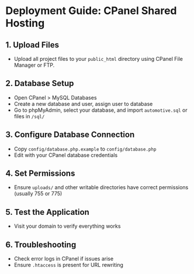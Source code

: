 # Deployment Guide: CPanel Shared Hosting

## 1. Upload Files
- Upload all project files to your `public_html` directory using CPanel File Manager or FTP.

## 2. Database Setup
- Open CPanel > MySQL Databases
- Create a new database and user, assign user to database
- Go to phpMyAdmin, select your database, and import `automotive.sql` or files in `/sql/`

## 3. Configure Database Connection
- Copy `config/database.php.example` to `config/database.php`
- Edit with your CPanel database credentials

## 4. Set Permissions
- Ensure `uploads/` and other writable directories have correct permissions (usually 755 or 775)

## 5. Test the Application
- Visit your domain to verify everything works

## 6. Troubleshooting
- Check error logs in CPanel if issues arise
- Ensure `.htaccess` is present for URL rewriting 